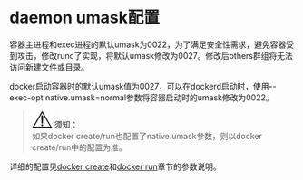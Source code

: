 # daemon umask配置<a name="ZH-CN_TOPIC_0184808199"></a>

容器主进程和exec进程的默认umask为0022，为了满足安全性需求，避免容器受到攻击，修改runc了实现，将默认umask修改为0027。修改后others群组将无法访问新建文件或目录。

docker启动容器时的默认umask值为0027，可以在dockerd启动时，使用--exec-opt native.umask=normal参数将容器启动时的umask修改为0022。

>![](./public_sys-resources/icon-notice.gif) **须知：**   
>如果docker create/run也配置了native.umask参数，则以docker create/run中的配置为准。  

详细的配置见[docker create](./create.md#ZH-CN_TOPIC_0184808242)和[docker run](./run.md#ZH-CN_TOPIC_0184808254)章节的参数说明。

